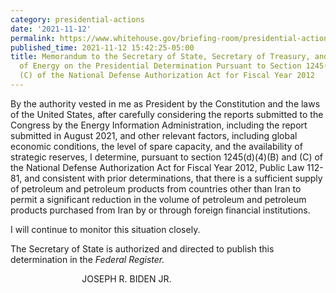 ```yaml
---
category: presidential-actions
date: '2021-11-12'
permalink: https://www.whitehouse.gov/briefing-room/presidential-actions/2021/11/12/memorandum-to-the-secretary-of-state-secretary-of-treasury-and-secretary-of-energy-on-the-presidential-determination-pursuant-to-section-1245d4b-and-c-of-the-national-defense-authorization-a/
published_time: 2021-11-12 15:42:25-05:00
title: Memorandum to the Secretary of State, Secretary of Treasury, and Secretary
  of Energy on the Presidential Determination Pursuant to Section 1245(d)(4)(B) and
  (C) of the National Defense Authorization Act for Fiscal Year 2012
---
```

 
By the authority vested in me as President by the Constitution and the
laws of the United States, after carefully considering the reports
submitted to the Congress by the Energy Information Administration,
including the report submitted in August 2021, and other relevant
factors, including global economic conditions, the level of spare
capacity, and the availability of strategic reserves, I determine,
pursuant to section 1245(d)(4)(B) and (C) of the National Defense
Authorization Act for Fiscal Year 2012, Public Law 112-81, and
consistent with prior determinations, that there is a sufficient supply
of petroleum and petroleum products from countries other than Iran to
permit a significant reduction in the volume of petroleum and petroleum
products purchased from Iran by or through foreign financial
institutions.  
  
I will continue to monitor this situation closely.  
  
The Secretary of State is authorized and directed to publish this
determination in the *Federal Register.*

                             JOSEPH R. BIDEN JR.
